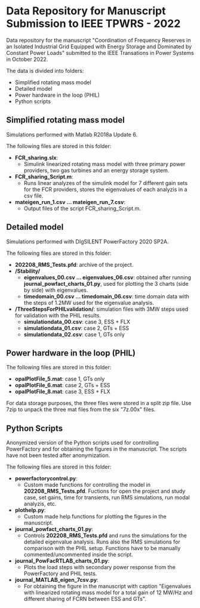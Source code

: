 # Data Repository for Manuscript Submission to IEEE TPWRS - 2022

Data repository for the manuscript "Coordination of Frequency Reserves in an Isolated Industrial Grid Equipped with Energy Storage and Dominated by Constant Power Loads" submitted to the IEEE Transations in Power Systems in October 2022.

The data is divided into folders:
  - Simplified rotating mass model
  - Detailed model
  - Power hardware in the loop (PHIL)
  - Python scripts
  
## Simplified rotating mass model

Simulations performed with Matlab R2018a Update 6.

The following files are stored in this folder: 
  - **FCR_sharing.slx**:
      - Simulink linearized rotating mass model with three primary power providers, two gas turbines and an energy storage system.
  - **FCR_sharing_Script.m**:
      - Runs linear analyzes of the simulink model for 7 different gain sets for the FCR providers, stores the eigenvalues of each analyzis in a csv file.
  - **mateigen_run_1.csv ... mateigen_run_7.csv**:
      - Output files of the script FCR_sharing_Script.m.
    
## Detailed model

Simulations performed with DIgSILENT PowerFactory 2020 SP2A.

The following files are stored in this folder: 
  - **202208_RMS_Tests.pfd**: archive of the project.
  - **/Stability/**
      - **eigenvalues_00.csv ... eigenvalues_06.csv**: obtained after running **journal_powfact_charts_01.py**, used for plotting the 3 charts (side by side) with eigenvalues.
      - **timedomain_00.csv ... timedomain_06.csv**: time domain data with the steps of 1.2MW used for the eigenvalue analysis.
  - **/ThreeStepsForPHILvalidation/**: simulation files with 3MW steps used for validation with the PHIL results. 
      - **simulationdata_00.csv**: case 3, ESS + FLX
      - **simulationdata_01.csv**: case 2, GTs + ESS
      - **simulationdata_02.csv**: case 1, GTs only
   
## Power hardware in the loop (PHIL)

The following files are stored in this folder: 
  - **opalPlotFile_5.mat**: case 1, GTs only
  - **opalPlotFile_6.mat**: case 2, GTs + ESS
  - **opalPlotFile_8.mat**: case 3, ESS + FLX

 For data storage purposes, the three files were stored in a split zip file. Use 7zip to unpack the three mat files from the six "7z.00x" files.

## Python Scripts

Anonymized version of the Python scripts used for controlling PowerFactory and for obtaining the figures in the manuscript. The scripts have not been tested after anonymization.

The following files are stored in this folder: 
  - **powerfactorycontrol.py**:
      - Custom made functions for controlling the model in **202208_RMS_Tests.pfd**. Fuctions for open the project and study case, set gains, time for transients, run RMS simulations, run modal analyzis, etc.
  - **plothelp.py**:
      - Custom made help functions for plotting the figures in the manuscript.
  - **journal_powfact_charts_01.py**:
      - Controls **202208_RMS_Tests.pfd** and runs the simulations for the detailed eigenvalue analysis. Runs also the RMS simulations for comparison with the PHIL setup. Functions have to be manually commented/uncommented inside the script.
  - **journal_PowFacRTLAB_charts_01.py**:
      - Plots the load steps with secondary power response from the PowerFactory and PHIL tests.
  - **journal_MATLAB_eigen_7csv.py**:
      - For obtaining the figure in the manuscript with caption "Eigenvalues with linearized rotating mass model for a total gain of 12 MW/Hz and different sharing of FCRN between ESS and GTs".
  


